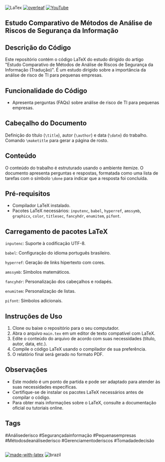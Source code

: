 ![LaTex](https://img.shields.io/badge/LaTeX-47A141?style=for-the-badge&logo=LaTeX&logoColor=white) [![overleaf](https://img.shields.io/badge/Overleaf-47A141?style=for-the-badge&logo=Overleaf&logoColor=white)](https://pt.overleaf.com/) [![YouTube](https://img.shields.io/badge/YouTube-FF0000.svg?style=for-the-badge&logo=YouTube&logoColor=white)](https://www.youtube.com/watch?v=05ICeirdJQk&list=PLZpH1iUcDo5jySyW1zOz5PV4Yg84VV-fg) 

## Estudo Comparativo de Métodos de Análise de Riscos de Segurança da Informação

## Descrição do Código

Este repositório contém o código LaTeX do estudo dirigido do artigo "Estudo Comparativo de Métodos de Análise de Riscos de Segurança da Informação (Tradução)". É um estudo dirigido sobre a importância da análise de risco de TI para pequenas empresas.

## Funcionalidade do Código

* Apresenta perguntas (FAQs) sobre análise de risco de TI para pequenas empresas.

## Cabeçalho do Documento

Definição do título (`\title`), autor (`\author`) e data (`\date`) do trabalho.
Comando `\maketitle` para gerar a página de rosto.

## Conteúdo

O conteúdo do trabalho é estruturado usando o ambiente itemize. O documento apresenta perguntas e respostas, formatada como uma lista de tarefas com o símbolo `\done` para indicar que a resposta foi concluída.

## Pré-requisitos

* Compilador LaTeX instalado.
* Pacotes LaTeX necessários: `inputenc`, `babel`, `hyperref`, `amssymb`, `graphicx`, `color`, `titlesec`, `fancyhdr`, `enumitem`, `pifont`.

## Carregamento de pacotes LaTeX

`inputenc`: Suporte à codificação UTF-8.

`babel`: Configuração do idioma português brasileiro.

`hyperref`: Geração de links hipertexto com cores.

`amssymb`: Símbolos matemáticos.

`fancyhdr`: Personalização dos cabeçalhos e rodapés.

`enumitem`: Personalização de listas.

`pifont`: Símbolos adicionais.

## Instruções de Uso

1. Clone ou baixe o repositório para o seu computador.
2. Abra o arquivo `main.tex` em um editor de texto compatível com LaTeX.
3. Edite o conteúdo do arquivo de acordo com suas necessidades (título, autor, data, etc.).
4. Compile o código LaTeX usando o compilador de sua preferência.
5. O relatório final será gerado no formato PDF.

## Observações

* Este modelo é um ponto de partida e pode ser adaptado para atender às suas necessidades específicas.
* Certifique-se de instalar os pacotes LaTeX necessários antes de compilar o código.
* Para obter mais informações sobre o LaTeX, consulte a documentação oficial ou tutoriais online.

## Tags

#Análisederisco #Segurançadainformação #Pequenasempresas #Métodosdeanálisederisco #Gerenciamentoderiscos #Tomadadedecisão

##
[![made-with-latex](https://img.shields.io/badge/Made%20with-LaTeX-1f425f.svg)](https://www.latex-project.org/) ![brazil](https://github.com/pedromxavier/flag-badges/raw/main/badges/BR.svg)
